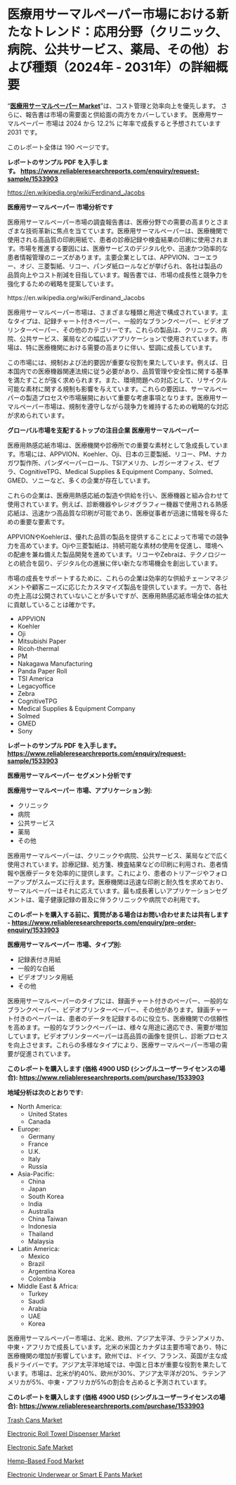 <p><h1>医療用サーマルペーパー市場における新たなトレンド：応用分野（クリニック、病院、公共サービス、薬局、その他）および種類（2024年 - 2031年）の詳細概要</h1></p><p>&ldquo;<strong><a href="https://www.reliableresearchreports.com/medical-thermal-paper-r1533903?utm_campaign=107&utm_medium=9&utm_source=Github&utm_content=ia&utm_term=14102024&utm_id=medical-thermal-paper">医療用サーマルペーパー Market</a></strong>&rdquo;は、コスト管理と効率向上を優先します。 さらに、報告書は市場の需要面と供給面の両方をカバーしています。 医療用サーマルペーパー 市場は 2024 から 12.2% に年率で成長すると予想されています2031 です。</p>
<p>このレポート全体は 190 ページです。</p>
<p><strong>レポートのサンプル PDF を入手します。&nbsp;<a href="https://www.reliableresearchreports.com/enquiry/request-sample/1533903?utm_campaign=107&utm_medium=9&utm_source=Github&utm_content=ia&utm_term=14102024&utm_id=medical-thermal-paper">https://www.reliableresearchreports.com/enquiry/request-sample/1533903</a></strong></p>
<p><a href="https://en.wikipedia.org/wiki/Ferdinand_Jacobs?utm_campaign=107&utm_medium=9&utm_source=Github&utm_content=ia&utm_term=14102024&utm_id=medical-thermal-paper">https://en.wikipedia.org/wiki/Ferdinand_Jacobs</a></p>
<p><strong>医療用サーマルペーパー 市場分析です</strong></p>
<p><p>医療用サーマルペーパー市場の調査報告書は、医療分野での需要の高まりとさまざまな技術革新に焦点を当てています。医療用サーマルペーパーは、医療機関で使用される高品質の印刷用紙で、患者の診療記録や検査結果の印刷に使用されます。市場を推進する要因には、医療サービスのデジタル化や、迅速かつ効率的な患者情報管理のニーズがあります。主要企業としては、APPVION、コーエラー、オジ、三菱製紙、リコー、パンダ紙ロールなどが挙げられ、各社は製品の品質向上やコスト削減を目指しています。報告書では、市場の成長性と競争力を強化するための戦略を提案しています。</p></p>
<p>https://en.wikipedia.org/wiki/Ferdinand_Jacobs</p>
<p><p>医療用サーマルペーパー市場は、さまざまな種類と用途で構成されています。主なタイプは、記録チャート付きペーパー、一般的なブランクペーパー、ビデオプリンターペーパー、その他のカテゴリーです。これらの製品は、クリニック、病院、公共サービス、薬局などの幅広いアプリケーションで使用されています。市場は、特に医療機関における需要の高まりに伴い、堅調に成長しています。</p><p>この市場には、規制および法的要因が重要な役割を果たしています。例えば、日本国内での医療機器関連法規に従う必要があり、品質管理や安全性に関する基準を満たすことが強く求められます。また、環境問題への対応として、リサイクル可能な素材に関する規制も影響を与えています。これらの要因は、サーマルペーパーの製造プロセスや市場展開において重要な考慮事項となります。医療用サーマルペーパー市場は、規制を遵守しながら競争力を維持するための戦略的な対応が求められています。</p></p>
<p><strong>グローバル市場を支配するトップの注目企業 医療用サーマルペーパー</strong></p>
<p><p>医療用熱感応紙市場は、医療機関や診療所での重要な素材として急成長しています。市場には、APPVION、Koehler、Oji、日本の三菱製紙、リコー、PM、ナカガワ製作所、パンダペーパーロール、TSIアメリカ、レガシーオフィス、ゼブラ、CognitiveTPG、Medical Supplies & Equipment Company、Solmed、GMED、ソニーなど、多くの企業が存在しています。</p><p>これらの企業は、医療用熱感応紙の製造や供給を行い、医療機器と組み合わせて使用されています。例えば、診断機器やレジオグラフィー機器で使用される熱感応紙は、迅速かつ高品質な印刷が可能であり、医療従事者が迅速に情報を得るための重要な要素です。</p><p>APPVIONやKoehlerは、優れた品質の製品を提供することによって市場での競争力を高めています。Ojiや三菱製紙は、持続可能な素材の使用を促進し、環境への配慮を兼ね備えた製品開発を進めています。リコーやZebraは、テクノロジーとの統合を図り、デジタル化の進展に伴い新たな市場機会を創出しています。</p><p>市場の成長をサポートするために、これらの企業は効率的な供給チェーンマネジメントや顧客ニーズに応じたカスタマイズ製品を提供しています。一方で、各社の売上高は公開されていないことが多いですが、医療用熱感応紙市場全体の拡大に貢献していることは確かです。</p></p>
<p><ul><li>APPVION</li><li>Koehler</li><li>Oji</li><li>Mitsubishi Paper</li><li>Ricoh-thermal</li><li>PM</li><li>Nakagawa Manufacturing</li><li>Panda Paper Roll</li><li>TSI America</li><li>Legacyoffice</li><li>Zebra</li><li>CognitiveTPG</li><li>Medical Supplies & Equipment Company</li><li>Solmed</li><li>GMED</li><li>Sony</li></ul></p>
<p><strong>レポートのサンプル PDF を入手します。 <a href="https://www.reliableresearchreports.com/enquiry/request-sample/1533903?utm_campaign=107&utm_medium=9&utm_source=Github&utm_content=ia&utm_term=14102024&utm_id=medical-thermal-paper">https://www.reliableresearchreports.com/enquiry/request-sample/1533903</a></strong></p>
<p><strong>医療用サーマルペーパー セグメント分析です</strong></p>
<p><strong>医療用サーマルペーパー 市場、アプリケーション別:</strong></p>
<p><ul><li>クリニック</li><li>病院</li><li>公共サービス</li><li>薬局</li><li>その他</li></ul></p>
<p><p>医療用サーマルペーパーは、クリニックや病院、公共サービス、薬局などで広く使用されています。診療記録、処方箋、検査結果などの印刷に利用され、患者情報や医療データを効率的に提供します。これにより、患者のトリアージやフォローアップがスムーズに行えます。医療機関は迅速な印刷と耐久性を求めており、サーマルペーパーはそれに応えています。最も成長著しいアプリケーションセグメントは、電子健康記録の普及に伴うクリニックや病院での利用です。</p></p>
<p><strong>このレポートを購入する前に、質問がある場合はお問い合わせまたは共有します - <a href="https://www.reliableresearchreports.com/enquiry/pre-order-enquiry/1533903?utm_campaign=107&utm_medium=9&utm_source=Github&utm_content=ia&utm_term=14102024&utm_id=medical-thermal-paper">https://www.reliableresearchreports.com/enquiry/pre-order-enquiry/1533903</a></strong></p>
<p><strong>医療用サーマルペーパー 市場、タイプ別:</strong></p>
<p><ul><li>記録表付き用紙</li><li>一般的な白紙</li><li>ビデオプリンタ用紙</li><li>その他</li></ul></p>
<p><p>医療用サーマルペーパーのタイプには、録画チャート付きのペーパー、一般的なブランクペーパー、ビデオプリンターペーパー、その他があります。録画チャート付きのペーパーは、患者のデータを記録するのに役立ち、医療機関での信頼性を高めます。一般的なブランクペーパーは、様々な用途に適応でき、需要が増加しています。ビデオプリンターペーパーは高品質の画像を提供し、診断プロセスを向上させます。これらの多様なタイプにより、医療サーマルペーパー市場の需要が促進されています。</p></p>
<p><strong>このレポートを購入します (価格 4900 USD (シングルユーザーライセンスの場合): <a href="https://www.reliableresearchreports.com/purchase/1533903?utm_campaign=107&utm_medium=9&utm_source=Github&utm_content=ia&utm_term=14102024&utm_id=medical-thermal-paper">https://www.reliableresearchreports.com/purchase/1533903</a></strong></p>
<p><strong>地域分析は次のとおりです:</strong></p>
<p><ul>
    <li>
        North America:
        <ul>
            <li>United States</li>
            <li>Canada</li>
        </ul>
    </li>
    <li>
        Europe:
        <ul>
            <li>Germany</li>
            <li>France</li>
            <li>U.K.</li>
            <li>Italy</li>
            <li>Russia</li>
        </ul>
    </li>
    <li>
        Asia-Pacific:
        <ul>
            <li>China</li>
            <li>Japan</li>
            <li>South Korea</li>
            <li>India</li>
            <li>Australia</li>
            <li>China Taiwan</li>
            <li>Indonesia</li>
            <li>Thailand</li>
            <li>Malaysia</li>
        </ul>
    </li>
    <li>
        Latin America:
        <ul>
            <li>Mexico</li>
            <li>Brazil</li>
            <li>Argentina Korea</li>
            <li>Colombia</li>
        </ul>
    </li>
    <li>
        Middle East & Africa:
        <ul>
            <li>Turkey</li>
            <li>Saudi</li>
            <li>Arabia</li>
            <li>UAE</li>
            <li>Korea</li>
        </ul>
    </li>
    </ul></p>
<p><p>医療用サーマルペーパー市場は、北米、欧州、アジア太平洋、ラテンアメリカ、中東・アフリカで成長しています。北米の米国とカナダは主要市場であり、特に医療機関の増加が影響しています。欧州では、ドイツ、フランス、英国が主な成長ドライバーです。アジア太平洋地域では、中国と日本が重要な役割を果たしています。市場は、北米が約40%、欧州が30%、アジア太平洋が20%、ラテンアメリカが5%、中東・アフリカが5%の割合を占めると予測されています。</p></p>
<p><strong>このレポートを購入します (価格 4900 USD (シングルユーザーライセンスの場合): <a href="https://www.reliableresearchreports.com/purchase/1533903?utm_campaign=107&utm_medium=9&utm_source=Github&utm_content=ia&utm_term=14102024&utm_id=medical-thermal-paper">https://www.reliableresearchreports.com/purchase/1533903</a></strong></p>
<p><p><a href="https://github.com/RoseBoyd475/Market-Research-Report-List-1/blob/main/trash-cans-market.md?utm_campaign=107&utm_medium=9&utm_source=Github&utm_content=ia&utm_term=14102024&utm_id=medical-thermal-paper">Trash Cans Market</a></p><p><a href="https://www.linkedin.com/pulse/electronic-roll-towel-dispenser-market-global-regional-analysis-qvv7f?utm_campaign=107&utm_medium=9&utm_source=Github&utm_content=ia&utm_term=14102024&utm_id=medical-thermal-paper">Electronic Roll Towel Dispenser Market</a></p><p><a href="https://www.linkedin.com/pulse/insights-electronic-safe-market-players-size-geographical-itbpf?utm_campaign=107&utm_medium=9&utm_source=Github&utm_content=ia&utm_term=14102024&utm_id=medical-thermal-paper">Electronic Safe Market</a></p><p><a href="https://github.com/JamesCox407/Market-Research-Report-List-1/blob/main/hemp-based-food-market.md?utm_campaign=107&utm_medium=9&utm_source=Github&utm_content=ia&utm_term=14102024&utm_id=medical-thermal-paper">Hemp-Based Food Market</a></p><p><a href="https://www.linkedin.com/pulse/global-electronic-underwear-smart-e-pants-industry-analysis-o7hrf?utm_campaign=107&utm_medium=9&utm_source=Github&utm_content=ia&utm_term=14102024&utm_id=medical-thermal-paper">Electronic Underwear or Smart E Pants Market</a></p></p>